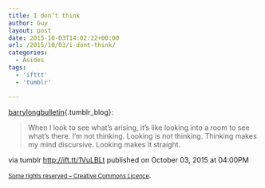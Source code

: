 ```yaml
---
title: I don’t think
author: Guy
layout: post
date: 2015-10-03T14:02:22+00:00
url: /2015/10/03/i-dont-think/
categories:
  - Asides
tags:
  - 'ifttt'
  - 'tumblr'

---
```

[barrylongbulletin][1]{.tumblr_blog}:

> When I look to see what’s arising, it’s like looking into a room to see what’s there. I’m not thinking. Looking is not thinking. Thinking makes my mind discursive. Looking makes it straight. 

via tumblr http://ift.tt/1VuLBLt published on October 03, 2015 at 04:00PM

<small><a href="http://ift.tt/1gAEAkt" target="_blank">Some rights reserved &#8211; Creative Commons Licence</a></small>.

 [1]: http://ift.tt/1L4xD7S